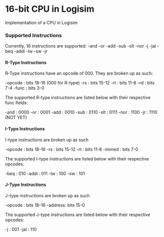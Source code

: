 # 16-bit CPU in Logisim
Implementation of a CPU in Logisim

### Supported Instructions
Currently, 16 instructions are supported:
-and
-or
-add
-sub
-slt
-nor
-j
-jal
-beq
-addi
-lw
-sw
-jr

#### R-Type Instructions
R-Type instructions have an opcode of 000. They are broken up as such:

-opcode : bits 18-16 (000 for R-type)
-rs	: bits 15-12
-rt	: bits 11-8
-rd	: bits 7-4
-func	: bits 3-0

The supported R-type instructions are listed below with their respective func fields:

-and	: 0000
-or	: 0001
-add	: 0010
-sub	: 0110
-slt	: 0111
-nor	: 1100
-jr	: 1110 (NOT YET)

#### I-Type Instructions
I-type instructions are broken up as such

-opcode : bits 18-16
-rs	: bits 15-12
-rt	: bits 11-8
-immed  : bits 7-0

The supported I-type instructions are listed below with their respective opcodes:

-beq	: 010
-addi	: 011
-lw	: 100
-sw	: 101

#### J-Type Instructions
J-type instructions are broken up as such

-opcode : bits 18-16
-address: bits 15-0

The supported J-type instructions are listed below with their respective opcodes:

-j	: 001
-jal	: 110

